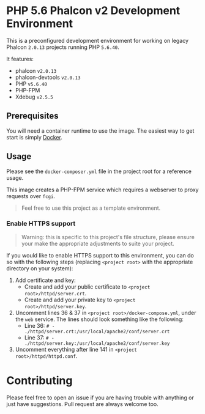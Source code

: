 # PHP 5.6 Phalcon v2 Development Environment

This is a preconfigured development environment for working on legacy Phalcon `2.0.13` projects running PHP `5.6.40`.

It features: 
- phalcon `v2.0.13` 
- phalcon-devtools `v2.0.13`
- PHP `v5.6.40`
- PHP-FPM
- Xdebug `v2.5.5` 

## Prerequisites

You will need a container runtime to use the image. The easiest way to get start is simply [Docker](https://docker.com).

## Usage

Please see the `docker-composer.yml` file in the project root for a reference usage.

This image creates a PHP-FPM service which requires a webserver to proxy requests over `fcgi`.

> Feel free to use this project as a template environment.

### Enable HTTPS support

> Warning: this is specific to this project's file structure, please ensure your make the appropriate adjustments to suite your project.

If you would like to enable HTTPS support to this environment, you can do so with the following steps (replacing `<project root>` with the appropriate directory on your system):

1. Add certificate and key: 
   - Create and add your public certificate to `<project root>/httpd/server.crt`.
   - Create and add your private key to `<project root>/httpd/server.key`.
2. Uncomment lines 36 & 37 in `<project root>/docker-compose.yml`, under the `web` service. The lines should look something like the following:
    - Line 36: `# - ./httpd/server.crt:/usr/local/apache2/conf/server.crt`
    - Line 37: `# - ./httpd/server.key:/usr/local/apache2/conf/server.key`
3. Uncomment everything after line 141 in `<project root>/httpd/httpd.conf`.

# Contributing

Please feel free to open an issue if you are having trouble with anything or just have suggestions. Pull request are always welcome too. 
